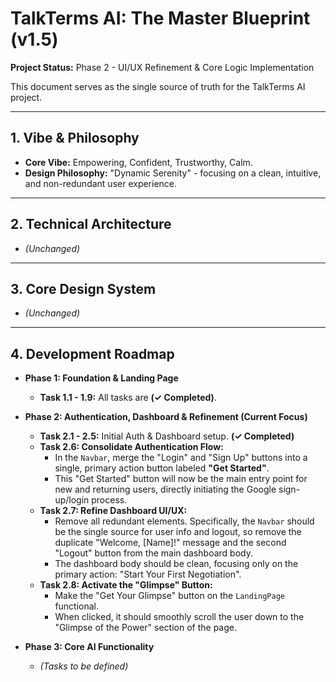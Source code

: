 # TalkTerms AI: The Master Blueprint (v1.5)

**Project Status:** Phase 2 - UI/UX Refinement & Core Logic Implementation

This document serves as the single source of truth for the TalkTerms AI project.

---

## 1. Vibe & Philosophy
*   **Core Vibe:** Empowering, Confident, Trustworthy, Calm.
*   **Design Philosophy:** "Dynamic Serenity" - focusing on a clean, intuitive, and non-redundant user experience.

---

## 2. Technical Architecture
*   *(Unchanged)*

---

## 3. Core Design System
*   *(Unchanged)*

---

## 4. Development Roadmap

*   **Phase 1: Foundation & Landing Page**
    *   **Task 1.1 - 1.9:** All tasks are **(✓ Completed)**.

*   **Phase 2: Authentication, Dashboard & Refinement (Current Focus)**
    *   **Task 2.1 - 2.5:** Initial Auth & Dashboard setup. **(✓ Completed)**
    *   **Task 2.6: Consolidate Authentication Flow:**
        *   In the `Navbar`, merge the "Login" and "Sign Up" buttons into a single, primary action button labeled **"Get Started"**.
        *   This "Get Started" button will now be the main entry point for new and returning users, directly initiating the Google sign-up/login process.
    *   **Task 2.7: Refine Dashboard UI/UX:**
        *   Remove all redundant elements. Specifically, the `Navbar` should be the single source for user info and logout, so remove the duplicate "Welcome, [Name]!" message and the second "Logout" button from the main dashboard body.
        *   The dashboard body should be clean, focusing only on the primary action: "Start Your First Negotiation".
    *   **Task 2.8: Activate the "Glimpse" Button:**
        *   Make the "Get Your Glimpse" button on the `LandingPage` functional.
        *   When clicked, it should smoothly scroll the user down to the "Glimpse of the Power" section of the page.

*   **Phase 3: Core AI Functionality**
    *   *(Tasks to be defined)*
